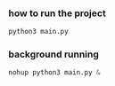 ### how to run the project  
```python
python3 main.py
```

### background running  
```python
nohup python3 main.py &
```